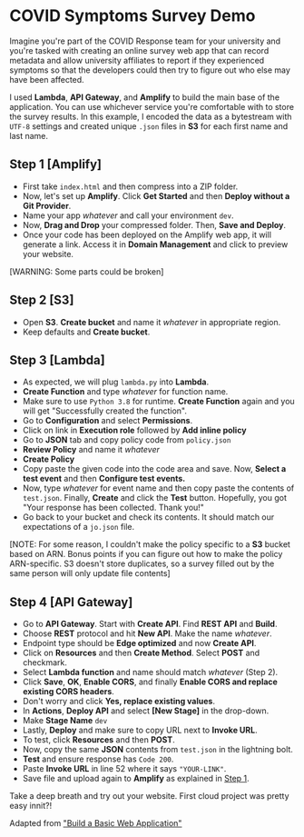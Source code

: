 # COVID Symptoms Survey Demo
Imagine you're part of the COVID Response team for your university and you're tasked with creating an online survey web app that can record metadata and allow university affiliates to report if they experienced symptoms so that the developers could then try to figure out who else may have been affected. 

I used **Lambda**, **API Gateway**, and **Amplify** to build the main base of the application. You can use whichever service you're comfortable with to store the survey results. In this example, I encoded the data as a bytestream with `UTF-8` settings and created unique `.json` files in **S3** for each first name and last name.

## Step 1 [Amplify]
 - First take `index.html` and then compress into a ZIP folder. 
 - Now, let's set up **Amplify**. Click **Get Started** and then **Deploy without a Git Provider**. 
 - Name your app *whatever* and call your environment `dev`. 
 - Now, **Drag and Drop** your compressed folder. Then, **Save and Deploy**. 
 - Once your code has been deployed on the Amplify web app, it will generate a link. Access it in **Domain Management** and click to preview your website. 

[WARNING: Some parts could be broken]

## Step 2 [S3]
 - Open **S3**. **Create bucket** and name it *whatever* in appropriate region.
 - Keep defaults and **Create bucket**.

## Step 3 [Lambda]
 - As expected, we will plug `lambda.py` into **Lambda**. 
 - **Create Function** and type *whatever* for function name. 
 - Make sure to use `Python 3.8` for runtime. **Create Function** again and you will get "Successfully created the function".
 - Go to **Configuration** and select **Permissions**.
 - Click on link in **Execution role** followed by **Add inline policy**
 - Go to **JSON** tab and copy policy code from `policy.json`
 - **Review Policy** and name it *whatever*
 - **Create Policy**
 - Copy paste the given code into the code area and save. Now, **Select a test event** and then **Configure test events.** 
 - Now, type *whatever* for event name and then copy paste the contents of `test.json`. Finally, **Create** and click the **Test** button. Hopefully, you got "Your response has been collected. Thank you!"
 - Go back to your bucket and check its contents. It should match our expectations of a `jo.json` file. 
 
 [NOTE: For some reason, I couldn't make the policy specific to a **S3** bucket based on ARN. Bonus points if you can figure out how to make the policy ARN-specific. S3 doesn't store duplicates, so a survey filled out by the same person will only update file contents]

## Step 4 [API Gateway]
 - Go to **API Gateway**. Start with **Create API**. Find **REST API** and **Build**.
 - Choose **REST** protocol and hit **New API**. Make the name *whatever*.
 - Endpoint type should be **Edge optimized** and now **Create API**.
 - Click on **Resources** and then **Create Method**. Select **POST** and checkmark.
 - Select **Lambda function** and name should match *whatever* (Step 2).
 - Click **Save**, **OK**, **Enable CORS**, and finally **Enable CORS and replace existing CORS headers**.
 - Don't worry and click **Yes, replace existing values**.
 - In **Actions**, **Deploy API** and select **[New Stage]** in the drop-down.
 - Make **Stage Name** `dev`
 - Lastly, **Deploy** and make sure to copy URL next to **Invoke URL**.
 - To test, click **Resources** and then **POST**.
 - Now, copy the same **JSON** contents from `test.json` in the lightning bolt.
 - **Test** and ensure response has `Code 200`.
 - Paste **Invoke URL** in line 52 where it says `"YOUR-LINK"`.
 - Save file and upload again to **Amplify** as explained in [Step 1](https://github.com/kathangandhi/cloud/tree/master/COVID#step-1-amplify).

Take a deep breath and try out your website. First cloud project was pretty easy innit?!

Adapted from ["Build a Basic Web Application"](https://aws.amazon.com/getting-started/hands-on/build-web-app-s3-lambda-api-gateway-dynamodb/)